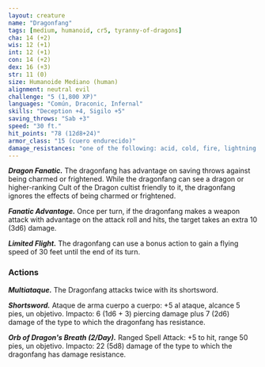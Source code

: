 ```yaml
---
layout: creature
name: "Dragonfang"
tags: [medium, humanoid, cr5, tyranny-of-dragons]
cha: 14 (+2)
wis: 12 (+1)
int: 12 (+1)
con: 14 (+2)
dex: 16 (+3)
str: 11 (0)
size: Humanoide Mediano (human)
alignment: neutral evil
challenge: "5 (1,800 XP)"
languages: "Común, Draconic, Infernal"
skills: "Deception +4, Sigilo +5"
saving_throws: "Sab +3"
speed: "30 ft."
hit_points: "78 (12d8+24)"
armor_class: "15 (cuero endurecido)"
damage_resistances: "one of the following: acid, cold, fire, lightning or poison"
---
```


***Dragon Fanatic.*** The dragonfang has advantage on saving throws against being charmed or frightened. While the dragonfang can see a dragon or higher-ranking Cult of the Dragon cultist friendly to it, the dragonfang ignores the effects of being charmed or frightened.

***Fanatic Advantage.*** Once per turn, if the dragonfang makes a weapon attack with advantage on the attack roll and hits, the target takes an extra 10 (3d6) damage.

***Limited Flight.*** The dragonfang can use a bonus action to gain a flying speed of 30 feet until the end of its turn.

### Actions

***Multiataque.*** The Dragonfang attacks twice with its shortsword.

***Shortsword.*** Ataque de arma cuerpo a cuerpo: +5 al ataque, alcance 5 pies, un objetivo. Impacto: 6 (1d6 + 3) piercing damage plus 7 (2d6) damage of the type to which the dragonfang has resistance.

***Orb of Dragon's Breath (2/Day).*** Ranged Spell Attack: +5 to hit, range 50 pies, un objetivo. Impacto: 22 (5d8) damage of the type to which the dragonfang has damage resistance.